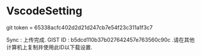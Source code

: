 # VscodeSetting
git token = 65338acfc402d2d21d247cb7e54f23c311a1f3c7

Sync : 上传完成. GIST ID : b5dcd110b37b027642457e763560c90c .请在其他计算机上复制并使用此ID以下载设置.
